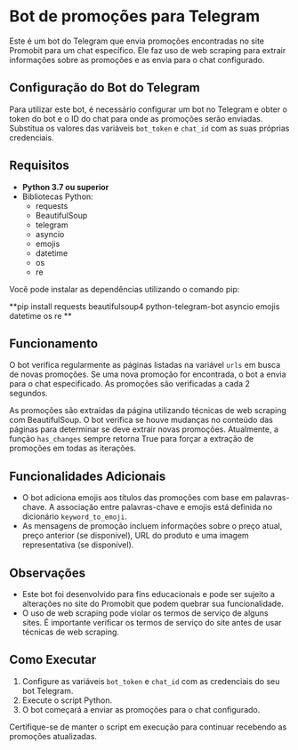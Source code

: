 # Bot de promoções para Telegram

Este é um bot do Telegram que envia promoções encontradas no site Promobit para um chat específico. Ele faz uso de web scraping para extrair informações sobre as promoções e as envia para o chat configurado.

## Configuração do Bot do Telegram

Para utilizar este bot, é necessário configurar um bot no Telegram e obter o token do bot e o ID do chat para onde as promoções serão enviadas. Substitua os valores das variáveis `bot_token` e `chat_id` com as suas próprias credenciais.

## Requisitos

- **Python 3.7 ou superior**
- Bibliotecas Python:
  - requests
  - BeautifulSoup
  - telegram
  - asyncio
  - emojis
  - datetime
  - os
  - re

Você pode instalar as dependências utilizando o comando pip:

**pip install requests beautifulsoup4 python-telegram-bot asyncio emojis datetime os re
**

## Funcionamento

O bot verifica regularmente as páginas listadas na variável `urls` em busca de novas promoções. Se uma nova promoção for encontrada, o bot a envia para o chat especificado. As promoções são verificadas a cada 2 segundos.

As promoções são extraídas da página utilizando técnicas de web scraping com BeautifulSoup. O bot verifica se houve mudanças no conteúdo das páginas para determinar se deve extrair novas promoções. Atualmente, a função `has_changes` sempre retorna True para forçar a extração de promoções em todas as iterações.

## Funcionalidades Adicionais

- O bot adiciona emojis aos títulos das promoções com base em palavras-chave. A associação entre palavras-chave e emojis está definida no dicionário `keyword_to_emoji`.
- As mensagens de promoção incluem informações sobre o preço atual, preço anterior (se disponível), URL do produto e uma imagem representativa (se disponível).

## Observações

- Este bot foi desenvolvido para fins educacionais e pode ser sujeito a alterações no site do Promobit que podem quebrar sua funcionalidade.
- O uso de web scraping pode violar os termos de serviço de alguns sites. É importante verificar os termos de serviço do site antes de usar técnicas de web scraping.

## Como Executar

1. Configure as variáveis `bot_token` e `chat_id` com as credenciais do seu bot Telegram.
2. Execute o script Python.
3. O bot começará a enviar as promoções para o chat configurado.

Certifique-se de manter o script em execução para continuar recebendo as promoções atualizadas.
